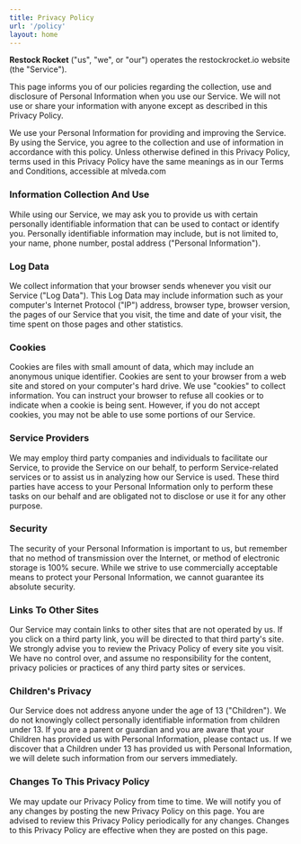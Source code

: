 ```yaml
---
title: Privacy Policy
url: '/policy'
layout: home
---
```


**Restock Rocket** ("us", "we", or "our") operates the restockrocket.io  website (the "Service").

This page informs you of our policies regarding the collection, use and disclosure of Personal Information when you use our Service.
We will not use or share your information with anyone except as described in this Privacy Policy.

We use your Personal Information for providing and improving the Service. By using the Service, you agree to the collection and use of information in accordance with this policy. Unless otherwise defined in this Privacy Policy, terms used in this Privacy Policy have the same meanings as in our Terms and Conditions, accessible at mlveda.com

### Information Collection And Use
While using our Service, we may ask you to provide us with certain personally identifiable information that can be used to contact or identify you. Personally identifiable information may include, but is not limited to, your name, phone number, postal address ("Personal Information").

### Log Data
We collect information that your browser sends whenever you visit our Service ("Log Data"). This Log Data may include information such as your computer's Internet Protocol ("IP") address, browser type, browser version, the pages of our Service that you visit, the time and date of your visit, the time spent on those pages and other statistics.

### Cookies
Cookies are files with small amount of data, which may include an anonymous unique identifier. Cookies are sent to your browser from a web site and stored on your computer's hard drive.
We use "cookies" to collect information. You can instruct your browser to refuse all cookies or to indicate when a cookie is being sent. However, if you do not accept cookies, you may not be able to use some portions of our Service.

### Service Providers
We may employ third party companies and individuals to facilitate our Service, to provide the Service on our behalf, to perform Service-related services or to assist us in analyzing how our Service is used.
These third parties have access to your Personal Information only to perform these tasks on our behalf and are obligated not to disclose or use it for any other purpose.

### Security
The security of your Personal Information is important to us, but remember that no method of transmission over the Internet, or method of electronic storage is 100% secure. While we strive to use commercially acceptable means to protect your Personal Information, we cannot guarantee its absolute security.

### Links To Other Sites
Our Service may contain links to other sites that are not operated by us. If you click on a third party link, you will be directed to that third party's site. We strongly advise you to review the Privacy Policy of every site you visit.
We have no control over, and assume no responsibility for the content, privacy policies or practices of any third party sites or services.

### Children's Privacy
Our Service does not address anyone under the age of 13 ("Children").
We do not knowingly collect personally identifiable information from children under 13. If you are a parent or guardian and you are aware that your Children has provided us with Personal Information, please contact us. If we discover that a Children under 13 has provided us with Personal Information, we will delete such information from our servers immediately.

### Changes To This Privacy Policy
We may update our Privacy Policy from time to time. We will notify you of any changes by posting the new Privacy Policy on this page.
You are advised to review this Privacy Policy periodically for any changes. Changes to this Privacy Policy are effective when they are posted on this page.
